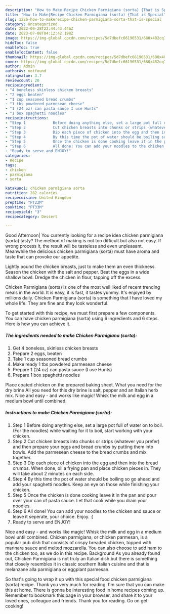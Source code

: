 ```yaml
---
description: "How to Make|Recipe Chicken Parmigiana (sorta) {That is Special"
title: "How to Make|Recipe Chicken Parmigiana (sorta) {That is Special"
slug: 1226-how-to-makerecipe-chicken-parmigiana-sorta-that-is-special
category: Uncategorized
date: 2022-09-28T22:44:43.446Z
date: 2023-07-08T04:12:42.198Z
image: https://img-global.cpcdn.com/recipes/5d7dbefc66196531/680x482cq70/chicken-parmigiana-sorta-recipe-main-photo.jpg
hideToc: false
enableToc: true
enableTocContent: false
thumbnail: https://img-global.cpcdn.com/recipes/5d7dbefc66196531/680x482cq70/chicken-parmigiana-sorta-recipe-main-photo.jpg
cover: https://img-global.cpcdn.com/recipes/5d7dbefc66196531/680x482cq70/chicken-parmigiana-sorta-recipe-main-photo.jpg
author: Admin
authorAv: notfound
ratingvalue: 3.7
reviewcount: 20
recipeingredient:
- "4 boneless skinless chicken breasts"
- "2 eggs beaten"
- "1 cup seasoned bread crumbs"
- "1 tbs powdered parmesean cheese"
- "1 (24 oz) can pasta sauce I use Hunts"
- "1 box spaghetti noodles"
recipeinstructions:
- "Step 1            Before doing anything else, set a large pot full of water on to boil. (For the noodles) while waiting for it to boil, start working with your chicken."
- "Step 2            Cut chicken breasts into chunks or strips (whatever you prefer) and then prepare your eggs and bread crumbs by putting them into bowls. Add the parmesean cheese to the bread crumbs and mix together."
- "Step 3            Dip each piece of chicken into the egg and then into the bread crumbs. When done, oil a frying pan and place chicken pieces in. They will take about 2 minutes on each side."
- "Step 4            By this time the pot of water should be boiling so go ahead and add your spaghetti noodles. Keep an eye on those while finishing your chicken."
- "Step 5            Once the chicken is done cooking leave it in the pan and pour over your can of pasta sauce. Let that cook while you drain your noodles."
- "Step 6            All done! You can add your noodles to the chicken and sauce or leave it seperate, your choice. Enjoy. :)"
- "Ready to serve and ENJOY!"
categories:
- Recipe
tags:
- chicken
- parmigiana
- sorta

katakunci: chicken parmigiana sorta 
nutrition: 282 calories
recipecuisine: United Kingdom
preptime: "PT22M"
cooktime: "PT33M"
recipeyield: "3"
recipecategory: Dessert

---
```



Good Afternoon| You currently looking for a recipe idea chicken parmigiana (sorta) tasty? The method of making is not too difficult but also not easy. If wrong process it, the result will be tasteless and even unpleasant. Meanwhile the delicious chicken parmigiana (sorta) must have aroma and taste that can provoke our appetite.





Lightly pound the chicken breasts, just to make them an even thickness. Season the chicken with the salt and pepper. Beat the eggs in a wide shallow bowl. Dredge the chicken in flour, tapping off the excess.

Chicken Parmigiana (sorta) is one of the most well liked of recent trending meals in the world. It is easy, it is fast, it tastes yummy. It's enjoyed by millions daily. Chicken Parmigiana (sorta) is something that I have loved my whole life. They are fine and they look wonderful.


To get started with this recipe, we must first prepare a few components. You can have chicken parmigiana (sorta) using 6 ingredients and 6 steps. Here is how you can achieve it.

<!--inarticleads1-->

##### The ingredients needed to make Chicken Parmigiana (sorta):

1. Get 4 boneless, skinless chicken breasts
1. Prepare 2 eggs, beaten
1. Take 1 cup seasoned bread crumbs
1. Make ready 1 tbs powdered parmesean cheese
1. Prepare 1 (24 oz) can pasta sauce (I use Hunts)
1. Prepare 1 box spaghetti noodles


Place coated chicken on the prepared baking sheet. What you need for the dry brine All you need for this dry brine is salt, pepper and an Italian herb mix. Nice and easy - and works like magic! Whisk the milk and egg in a medium bowl until combined. 

<!--inarticleads2-->

##### Instructions to make Chicken Parmigiana (sorta):

1. Step 1            Before doing anything else, set a large pot full of water on to boil. (For the noodles) while waiting for it to boil, start working with your chicken.
1. Step 2            Cut chicken breasts into chunks or strips (whatever you prefer) and then prepare your eggs and bread crumbs by putting them into bowls. Add the parmesean cheese to the bread crumbs and mix together.
1. Step 3            Dip each piece of chicken into the egg and then into the bread crumbs. When done, oil a frying pan and place chicken pieces in. They will take about 2 minutes on each side.
1. Step 4            By this time the pot of water should be boiling so go ahead and add your spaghetti noodles. Keep an eye on those while finishing your chicken.
1. Step 5            Once the chicken is done cooking leave it in the pan and pour over your can of pasta sauce. Let that cook while you drain your noodles.
1. Step 6            All done! You can add your noodles to the chicken and sauce or leave it seperate, your choice. Enjoy. :)
1. Ready to serve and ENJOY!

Nice and easy - and works like magic! Whisk the milk and egg in a medium bowl until combined. Chicken parmigiana, or chicken parmesan, is a popular pub dish that consists of crispy breaded chicken, topped with marinara sauce and melted mozzarella. You can also choose to add ham to the chicken too, as we do in this recipe. Background As you already found out, Chicken Parmigiana is not truly an Italian dish but there is something that closely resembles it in classic southern Italian cuisine and that is melanzane alla parmigiana or eggplant parmesan. 

So that's going to wrap it up with this special food chicken parmigiana (sorta) recipe. Thank you very much for reading. I'm sure that you can make this at home. There is gonna be interesting food in home recipes coming up. Remember to bookmark this page in your browser, and share it to your loved ones, colleague and friends. Thank you for reading. Go on get cooking!
